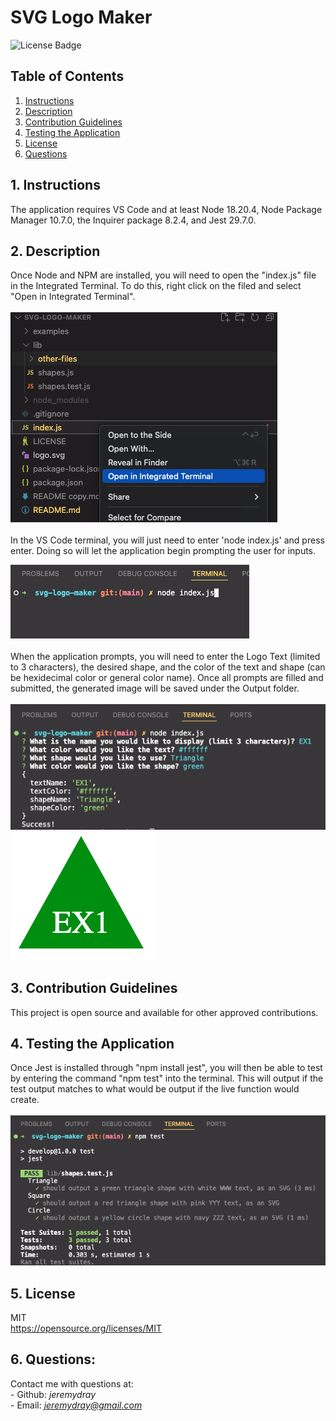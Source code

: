   # SVG Logo Maker
  ![License Badge](https://img.shields.io/badge/License-MIT-yellow.svg)
  ## Table of Contents
  1. [Instructions](#1-instructions)
  2. [Description](#2-description)
  3. [Contribution Guidelines](#3-contribution-guidelines)
  4. [Testing the Application](#4-testing-the-application)
  5. [License](#5-license)
  6. [Questions](#6-questions)

  ## 1. Instructions
  The application requires VS Code and at least Node 18.20.4, Node Package Manager 10.7.0, the Inquirer package 8.2.4, and Jest 29.7.0.

  ## 2. Description
  Once Node and NPM are installed, you will need to open the "index.js" file in the Integrated Terminal. To do this, right click on the filed and select "Open in Integrated Terminal".</br>
   </br>
  ![Opening the Terminal](./lib/other-files/open-terminal.png)
  </br>
  </br>
 In the VS Code terminal, you will just need to enter 'node index.js' and press enter. Doing so will let the application begin prompting the user for inputs.
 
  ![Initialization Sample](/lib/other-files/initialization.png)
  </br>
  </br>
  When the application prompts, you will need to enter the Logo Text (limited to 3 characters), the desired shape, and the color of the text and shape (can be hexidecimal color or general color name). Once all prompts are filled and submitted, the generated image will be saved under the Output folder.</br>
  </br>
  ![Prompts Sample](/lib/other-files/sample-prompts.png)
  ![Results Sample](/lib/other-files/results.png)

  ## 3. Contribution Guidelines
  This project is open source and available for other approved contributions.

  ## 4. Testing the Application
  Once Jest is installed through "npm install jest", you will then be able to test by entering the command "npm test" into the terminal. This will output if the test output matches to what would be output if the live function would create.</br>
   </br>
  ![Jest Testing Sample](/lib/other-files/testing-jest.png)

  ## 5. License
  MIT</br>
  https://opensource.org/licenses/MIT

  ## 6. Questions:
  Contact me with questions at:</br>
    - Github: *jeremydray*</br>
    - Email: *jeremydray@gmail.com*
